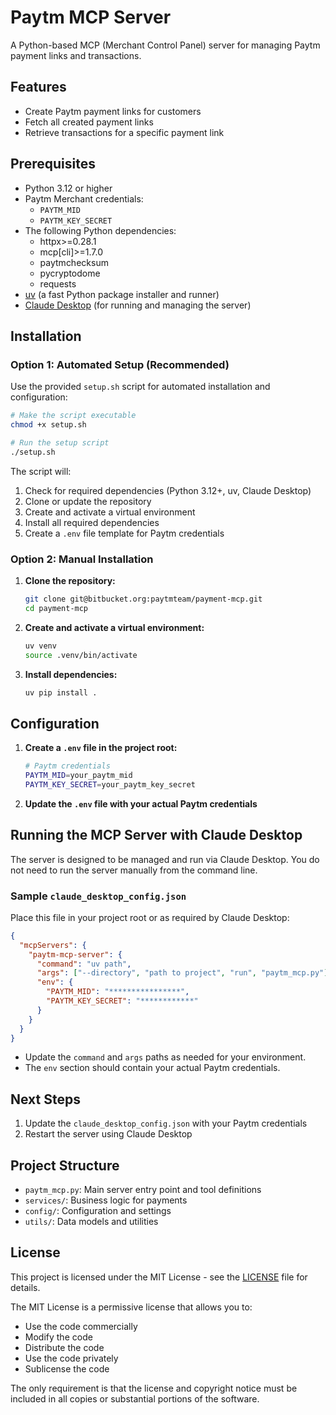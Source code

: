 # Paytm MCP Server

A Python-based MCP (Merchant Control Panel) server for managing Paytm payment links and transactions.

## Features

- Create Paytm payment links for customers
- Fetch all created payment links
- Retrieve transactions for a specific payment link

## Prerequisites

- Python 3.12 or higher
- Paytm Merchant credentials:
  - `PAYTM_MID`
  - `PAYTM_KEY_SECRET`
- The following Python dependencies:
  - httpx>=0.28.1
  - mcp[cli]>=1.7.0
  - paytmchecksum
  - pycryptodome
  - requests
- [uv](https://github.com/astral-sh/uv) (a fast Python package installer and runner)
- [Claude Desktop](https://www.anthropic.com/claude) (for running and managing the server)

## Installation

### Option 1: Automated Setup (Recommended)

Use the provided `setup.sh` script for automated installation and configuration:

```bash
# Make the script executable
chmod +x setup.sh

# Run the setup script
./setup.sh
```

The script will:

1. Check for required dependencies (Python 3.12+, uv, Claude Desktop)
2. Clone or update the repository
3. Create and activate a virtual environment
4. Install all required dependencies
5. Create a `.env` file template for Paytm credentials

### Option 2: Manual Installation

1. **Clone the repository:**

   ```bash
   git clone git@bitbucket.org:paytmteam/payment-mcp.git
   cd payment-mcp
   ```

2. **Create and activate a virtual environment:**

   ```bash
   uv venv
   source .venv/bin/activate
   ```

3. **Install dependencies:**
   ```bash
   uv pip install .
   ```

## Configuration

1. **Create a `.env` file in the project root:**

   ```bash
   # Paytm credentials
   PAYTM_MID=your_paytm_mid
   PAYTM_KEY_SECRET=your_paytm_key_secret
   ```

2. **Update the `.env` file with your actual Paytm credentials**

## Running the MCP Server with Claude Desktop

The server is designed to be managed and run via Claude Desktop. You do not need to run the server manually from the command line.

### Sample `claude_desktop_config.json`

Place this file in your project root or as required by Claude Desktop:

```json
{
  "mcpServers": {
    "paytm-mcp-server": {
      "command": "uv path",
      "args": ["--directory", "path to project", "run", "paytm_mcp.py"],
      "env": {
        "PAYTM_MID": "****************",
        "PAYTM_KEY_SECRET": "************"
      }
    }
  }
}
```

- Update the `command` and `args` paths as needed for your environment.
- The `env` section should contain your actual Paytm credentials.

## Next Steps

1. Update the `claude_desktop_config.json` with your Paytm credentials
2. Restart the server using Claude Desktop

## Project Structure

- `paytm_mcp.py`: Main server entry point and tool definitions
- `services/`: Business logic for payments
- `config/`: Configuration and settings
- `utils/`: Data models and utilities

## License

This project is licensed under the MIT License - see the [LICENSE](LICENSE) file for details.

The MIT License is a permissive license that allows you to:

- Use the code commercially
- Modify the code
- Distribute the code
- Use the code privately
- Sublicense the code

The only requirement is that the license and copyright notice must be included in all copies or substantial portions of the software.
